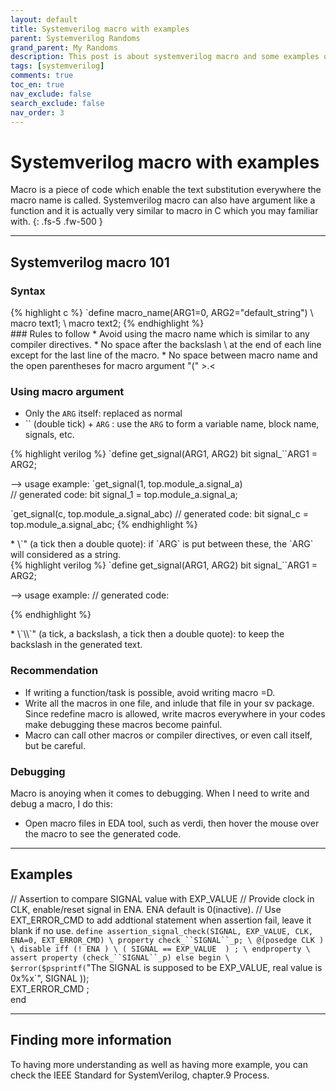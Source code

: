 ```yaml
---
layout: default
title: Systemverilog macro with examples
parent: Systemverilog Randoms
grand_parent: My Randoms
description: This post is about systemverilog macro and some examples of it
tags: [systemverilog]
comments: true
toc_en: true
nav_exclude: false
search_exclude: false
nav_order: 3
---
```


# Systemverilog macro with examples
Macro is a piece of code which enable the text substitution everywhere the macro name is called. Systemverilog macro can also have argument like a function and it is actually very similar to macro in C which you may familiar with.
{: .fs-5 .fw-500 }

---
## Systemverilog macro 101
### Syntax
<div class="code">
{% highlight c %}
`define macro_name(ARG1=0, ARG2="default_string") \
   macro text1; \
   macro text2;
{% endhighlight %}
</div>
### Rules to follow
* Avoid using the macro name which is similar to any compiler directives.
* No space after the backslash \ at the end of each line except for the last line of the macro.
* No space between macro name and the open parentheses for macro argument "("    >.<

### Using macro argument
* Only the `ARG` itself: replaced as normal
* \`\` (double tick) + `ARG` : use the `ARG` to form a variable name, block name, signals, etc.
<div class="code">
{% highlight verilog %}
`define get_signal(ARG1, ARG2)  bit signal_``ARG1 = ARG2;

--> usage example: 
`get_signal(1, top.module_a.signal_a)   
// generated code: bit signal_1 = top.module_a.signal_a;

`get_signal(c, top.module_a.signal_abc) 
// generated code: bit signal_c = top.module_a.signal_abc;
{% endhighlight %}
</div>
* \`" (a tick then a double quote): if `ARG` is put between these, the `ARG` will considered as a string.
<div class="code">
{% highlight verilog %}
`define get_signal(ARG1, ARG2)  bit signal_``ARG1 = ARG2;

--> usage example: 
// generated code:

{% endhighlight %}
</div>
* \`\\`" (a tick, a backslash, a tick then a double quote): to keep the backslash in the generated text.

### Recommendation
* If writing a function/task is possible, avoid writing macro =D.
* Write all the macros in one file, and inlude that file in your sv package. Since redefine macro is allowed,
write macros everywhere in your codes make debugging these macros become painful.
* Macro can call other macros or compiler directives, or even call itself, but be careful.

### Debugging
Macro is anoying when it comes to debugging. When I need to write and debug a macro, I do this:
* Open macro files in EDA tool, such as verdi, then hover the mouse over the macro to see the generated code.


---
## Examples 









// Assertion to compare SIGNAL value with EXP_VALUE
// Provide clock in CLK, enable/reset signal in ENA. ENA default is 0(inactive).
// Use EXT_ERROR_CMD to add addtional statement when assertion fail, leave it blank if no use.
`define assertion_signal_check(SIGNAL, EXP_VALUE, CLK, ENA=0, EXT_ERROR_CMD) \
   property check_``SIGNAL``_p; \
      @(posedge CLK ) \
      disable iff (! ENA ) \
      ( SIGNAL == EXP_VALUE  ) ; \
   endproperty \
   assert property (check_``SIGNAL``_p) else begin \
      $error($psprintf(`"The SIGNAL is supposed to be EXP_VALUE, real value is 0x%x`", SIGNAL )); \
      EXT_ERROR_CMD ; \
   end

---
## Finding more information
To having more understanding as well as having more example, you can check the IEEE Standard for SystemVerilog, chapter.9 Process.


